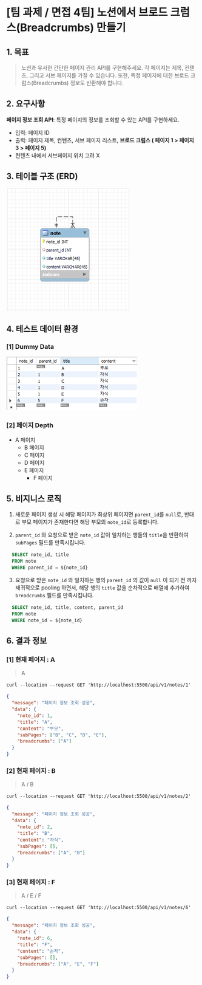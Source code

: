 # [팀 과제 / 면접 4팀] 노션에서 브로드 크럼스(Breadcrumbs) 만들기

## 1. 목표

> 노션과 유사한 간단한 페이지 관리 API를 구현해주세요. 각 페이지는 제목, 컨텐츠, 그리고 서브 페이지를 가질 수 있습니다. 또한, 특정 페이지에 대한 브로드 크럼스(Breadcrumbs) 정보도 반환해야 합니다.

## 2. 요구사항

**페이지 정보 조회 API**: 특정 페이지의 정보를 조회할 수 있는 API를 구현하세요.

- 입력: 페이지 ID
- 출력: 페이지 제목, 컨텐츠, 서브 페이지 리스트, **브로드 크럼스 ( 페이지 1 > 페이지 3 > 페이지 5)**
- 컨텐츠 내에서 서브페이지 위치 고려 X

## 3. 테이블 구조 (ERD)

![image](./src//public/Breadcrumbs_ERD.png)

## 4. 테스트 데이터 환경

### [1] Dummy Data

![image](./src//public/rows.png)

### [2] 페이지 Depth

- A 페이지
  - B 페이지
  - C 페이지
  - D 페이지
  - E 페이지
    - F 페이지

## 5. 비지니스 로직

1. 새로운 페이지 생성 시 해당 페이지가 최상위 페이지면 `parent_id`를 `null`로, 반대로 부모 페이지가 존재한다면 해당 부모의 `note_id`로 등록합니다.

2. `parent_id` 와 요청으로 받은 `note_id` 값이 일치하는 행들의 `title`을 반환하여 `subPages` 필드를 만족시킵니다.

```sql
  SELECT note_id, title
  FROM note
  WHERE parent_id = ${note_id}
```

3. 요청으로 받은 `note_id` 와 일치하는 행의 `parent_id` 의 값이 `null` 이 되기 전 까지 재귀적으로 pooling 하면서, 해당 행의 `title` 값을 순차적으로 배열에 추가하여 `breadcrumbs` 필드를 만족시킵니다.

```sql
  SELECT note_id, title, content, parent_id
  FROM note
  WHERE note_id = ${note_id}
```

## 6. 결과 정보

### [1] 현재 페이지 : A

> A

```
curl --location --request GET 'http://localhost:5500/api/v1/notes/1'
```

```json
{
  "message": "페이지 정보 조회 성공",
  "data": {
    "note_id": 1,
    "title": "A",
    "content": "부모",
    "subPages": ["B", "C", "D", "E"],
    "breadcrumbs": ["A"]
  }
}
```

### [2] 현재 페이지 : B

> A / B

```
curl --location --request GET 'http://localhost:5500/api/v1/notes/2'
```

```json
{
  "message": "페이지 정보 조회 성공",
  "data": {
    "note_id": 2,
    "title": "B",
    "content": "자식",
    "subPages": [],
    "breadcrumbs": ["A", "B"]
  }
}
```

### [3] 현재 페이지 : F

> A / E / F

```
curl --location --request GET 'http://localhost:5500/api/v1/notes/6'
```

```json
{
  "message": "페이지 정보 조회 성공",
  "data": {
    "note_id": 6,
    "title": "F",
    "content": "손자",
    "subPages": [],
    "breadcrumbs": ["A", "E", "F"]
  }
}
```
